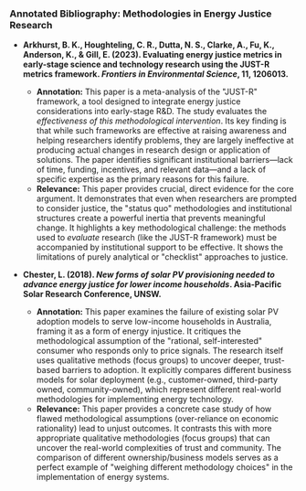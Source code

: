 ### Annotated Bibliography: Methodologies in Energy Justice Research

*   **Arkhurst, B. K., Houghteling, C. R., Dutta, N. S., Clarke, A., Fu, K., Anderson, K., & Gill, E. (2023). Evaluating energy justice metrics in early-stage science and technology research using the JUST-R metrics framework. *Frontiers in Environmental Science*, 11, 1206013.**
    *   **Annotation:** This paper is a meta-analysis of the "JUST-R" framework, a tool designed to integrate energy justice considerations into early-stage R&D. The study evaluates the *effectiveness of this methodological intervention*. Its key finding is that while such frameworks are effective at raising awareness and helping researchers identify problems, they are largely ineffective at producing actual changes in research design or application of solutions. The paper identifies significant institutional barriers—lack of time, funding, incentives, and relevant data—and a lack of specific expertise as the primary reasons for this failure.
    *   **Relevance:** This paper provides crucial, direct evidence for the core argument. It demonstrates that even when researchers are prompted to consider justice, the "status quo" methodologies and institutional structures create a powerful inertia that prevents meaningful change. It highlights a key methodological challenge: the methods used to *evaluate* research (like the JUST-R framework) must be accompanied by institutional support to be effective. It shows the limitations of purely analytical or "checklist" approaches to justice.

*   **Chester, L. (2018). *New forms of solar PV provisioning needed to advance energy justice for lower income households*. Asia-Pacific Solar Research Conference, UNSW.**
    *   **Annotation:** This paper examines the failure of existing solar PV adoption models to serve low-income households in Australia, framing it as a form of energy injustice. It critiques the methodological assumption of the "rational, self-interested" consumer who responds only to price signals. The research itself uses qualitative methods (focus groups) to uncover deeper, trust-based barriers to adoption. It explicitly compares different business models for solar deployment (e.g., customer-owned, third-party owned, community-owned), which represent different real-world methodologies for implementing energy technology.
    *   **Relevance:** This paper provides a concrete case study of how flawed methodological assumptions (over-reliance on economic rationality) lead to unjust outcomes. It contrasts this with more appropriate qualitative methodologies (focus groups) that can uncover the real-world complexities of trust and community. The comparison of different ownership/business models serves as a perfect example of "weighing different methodology choices" in the implementation of energy systems. 